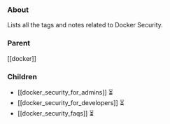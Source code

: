 ### About
Lists all the tags and notes related to Docker Security.

### Parent
[[docker]]

### Children
- [[docker_security_for_admins]] ⏳
- [[docker_security_for_developers]] ⏳
- [[docker_security_faqs]] ⏳